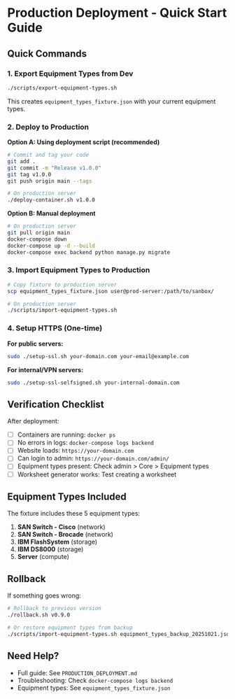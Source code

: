# Production Deployment - Quick Start Guide

## Quick Commands

### 1. Export Equipment Types from Dev

```bash
./scripts/export-equipment-types.sh
```

This creates `equipment_types_fixture.json` with your current equipment types.

### 2. Deploy to Production

**Option A: Using deployment script (recommended)**

```bash
# Commit and tag your code
git add .
git commit -m "Release v1.0.0"
git tag v1.0.0
git push origin main --tags

# On production server
./deploy-container.sh v1.0.0
```

**Option B: Manual deployment**

```bash
# On production server
git pull origin main
docker-compose down
docker-compose up -d --build
docker-compose exec backend python manage.py migrate
```

### 3. Import Equipment Types to Production

```bash
# Copy fixture to production server
scp equipment_types_fixture.json user@prod-server:/path/to/sanbox/

# On production server
./scripts/import-equipment-types.sh
```

### 4. Setup HTTPS (One-time)

**For public servers:**
```bash
sudo ./setup-ssl.sh your-domain.com your-email@example.com
```

**For internal/VPN servers:**
```bash
sudo ./setup-ssl-selfsigned.sh your-internal-domain.com
```

## Verification Checklist

After deployment:

- [ ] Containers are running: `docker ps`
- [ ] No errors in logs: `docker-compose logs backend`
- [ ] Website loads: `https://your-domain.com`
- [ ] Can login to admin: `https://your-domain.com/admin/`
- [ ] Equipment types present: Check admin > Core > Equipment types
- [ ] Worksheet generator works: Test creating a worksheet

## Equipment Types Included

The fixture includes these 5 equipment types:

1. **SAN Switch - Cisco** (network)
2. **SAN Switch - Brocade** (network)
3. **IBM FlashSystem** (storage)
4. **IBM DS8000** (storage)
5. **Server** (compute)

## Rollback

If something goes wrong:

```bash
# Rollback to previous version
./rollback.sh v0.9.0

# Or restore equipment types from backup
./scripts/import-equipment-types.sh equipment_types_backup_20251021.json
```

## Need Help?

- Full guide: See `PRODUCTION_DEPLOYMENT.md`
- Troubleshooting: Check `docker-compose logs backend`
- Equipment types: See `equipment_types_fixture.json`
